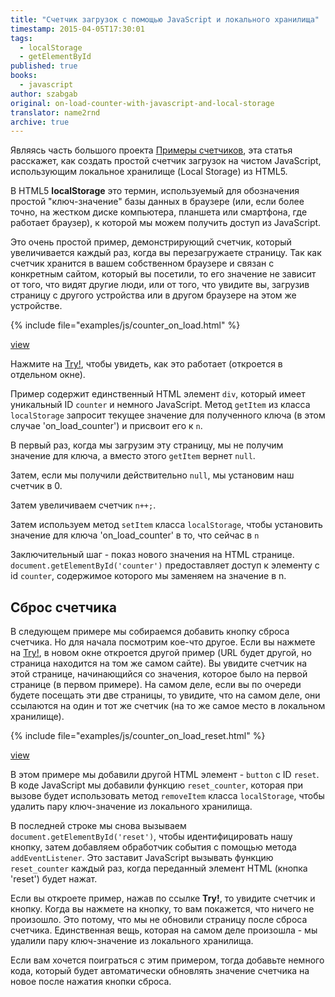 ```yaml
---
title: "Счетчик загрузок с помощью JavaScript и локального хранилища"
timestamp: 2015-04-05T17:30:01
tags:
  - localStorage
  - getElementById
published: true
books:
  - javascript
author: szabgab
original: on-load-counter-with-javascript-and-local-storage
translator: name2rnd
archive: true
---
```



Являясь часть большого проекта [Примеры счетчиков](https://code-maven.com/counter), эта статья расскажет, как создать
простой счетчик загрузок на чистом JavaScript, использующим локальное хранилище (Local Storage) из HTML5.


В HTML5 <b>localStorage</b> это термин, используемый для обозначения простой "ключ-значение" базы данных в браузере (или, если более точно,
на жестком диске компьютера, планшета или смартфона, где работает браузер), к которой мы можем получить доступ из JavaScript.

Это очень простой пример, демонстрирующий счетчик, который увеличивается каждый раз, когда вы перезагружаете страницу.
Так как счетчик хранится в вашем собственном браузере и связан с конкретным сайтом, который вы посетили, то его значение не зависит от того,
что видят другие люди, или от того, что увидите вы, загрузив страницу с другого устройства или в другом браузере на этом же устройстве.

{% include file="examples/js/counter_on_load.html" %}

[view](examples/js/counter_on_load.html)

Нажмите на <a href="/try/examples/js/counter_on_load.html" target="_new">Try!</a>, чтобы увидеть, как это работает (откроется в отдельном окне).

Пример содержит единственный HTML элемент `div`, который имеет уникальный ID `counter` и немного JavaScript.
Метод `getItem` из класса `localStorage` запросит текущее значение для полученного ключа (в этом случае 'on_load_counter') и
присвоит его к `n`.

В первый раз, когда мы загрузим эту страницу, мы не получим значение для ключа, а вместо этого `getItem` вернет `null`.

Затем, если мы получили действительно `null`, мы установим наш счетчик в 0.

Затем увеличиваем счетчик `n++;`.

Затем используем метод `setItem` класса `localStorage`, чтобы установить значение для ключа 'on_load_counter' в то, что сейчас в `n`

Заключительный шаг - показ нового значения на HTML странице. `document.getElementById('counter')` предоставляет доступ
к элементу с id `counter`, содержимое которого мы заменяем на значение в n.

## Сброс счетчика

В следующем примере мы собираемся добавить кнопку сброса счетчика. Но для начала посмотрим кое-что другое.
Если вы нажмете на <a href="/try/examples/js/counter_on_load_reset.html" target="_new">Try!</a>, в новом окне откроется другой пример
(URL будет другой, но страница находится на том же самом сайте). Вы увидите счетчик на этой странице, начинающийся со значения, 
которое было на первой странице (в первом примере). На самом деле, если вы по очереди будете посещать эти две страницы, то увидите, 
что на самом деле, они ссылаются на один и тот же счетчик (на то же самое место в локальном хранилище).
 
{% include file="examples/js/counter_on_load_reset.html" %}

[view](examples/js/counter_on_load_reset.html)

В этом примере мы добавили другой HTML элемент - `button` с ID `reset`.
В коде JavaScript мы добавили функцию `reset_counter`, которая при вызове будет использовать метод `removeItem` класса 
`localStorage`, чтобы удалить пару ключ-значение из локального хранилища.

В последней строке мы снова вызываем `document.getElementById('reset')`, чтобы идентифицировать нашу кнопку, затем добавляем
обработчик события с помощью метода `addEventListener`. Это заставит JavaScript вызывать функцию `reset_counter` каждый раз, 
когда переданный элемент HTML (кнопка 'reset') будет нажат.

Если вы откроете пример, нажав по ссылке <b>Try!</b>, то увидите счетчик и кнопку. Когда вы нажмете на кнопку, то вам покажется, что ничего
не произошло. Это потому, что мы не обновили страницу после сброса счетчика. Единственная вещь, которая на самом деле произошла - мы удалили
пару ключ-значение из локального хранилища.

Если вам хочется поиграться с этим примером, тогда добавьте немного кода, который будет автоматически обновлять значение счетчика на 
новое после нажатия кнопки сброса.
